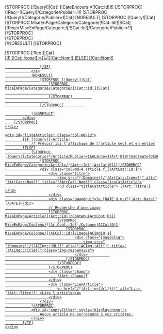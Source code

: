 [STORPROC [!Query!]|Cat]
	[!CateEncours:=[!Cat::Id!]!]
[/STORPROC]
[!Req:=[!Query!]/Categorie/Publier=1!]
[STORPROC [!Query!]/Categorie/Publier=1|Cat]
	[NORESULT]
		[STORPROC [!Query!]|Cat]
			[STORPROC MiseEnPage/Categorie/Categorie/[!Cat::Id!]|SCat]
				[!Req:=MiseEnPage/Categorie/[!SCat::Id!]/Categorie/Publier=1!]	
			[/STORPROC]			
		[/STORPROC]			
	[/NORESULT]
[/STORPROC]
<div class="Publications row noMargin" >
	<div class="Filtres">
		[STORPROC [!Req!]|Cat]
			<div class="unecateg [!Cat::Url!] [IF [!Cat::Id!]=[!CateEncours!]]active[/IF]" >
				<a href="/[!Cat::getUrl()!]" data-filter=".f_[!Cat::Id!]">
					[IF [!Cat::Icone!]!=]
						<img src="[!Domaine!]/[!Cat::Icone!]" alt="[!Cat::Nom!]" title="[!Cat::Nom!]" class="icoFiltre">
					[ELSE]
						[!Cat::Nom!]

					[/IF]
				</a>
				[NORESULT]
					[STORPROC [!Query!]|Cat]
						[STORPROC MiseEnPage/Categorie/Categorie/[!Cat::Id!]|SCat]
							
						[/STORPROC]			
						
					[/STORPROC]			

				[/NORESULT]
			</div>
		[/STORPROC]
	</div>
	
	<div id="listeArticles" class="col-md-12">
			[IF [!Query!]~Article]
				// Prévoir ici l'affichage de l'article seul et en entier
			[ELSE]
				[STORPROC [!Query!]/Categorie/*/Article/Publier=1&ALaUne=1|Art|0|9|tmsCreate|DESC]
					[STORPROC MiseEnPage/Categorie/Article/[!Art::Id!]|ArtCat|0|1][/STORPROC]
					<div class="col-md-4 article f_[!ArtCat::Id!]">
						<div class="titre">
							<img src="[!Domaine!]/[!ArtCat::Icone!]" alt="[!ArtCat::Nom!]" title="[!ArtCat::Nom!]" class="icoCatArticle">
							<h3 class="titleCatArticle"> [!Art::Titre!]</h3>
						</div>
						<div class="quandqui">le [DATE d.m.Y][!Art::Date!][/DATE]</div>
						// Recherche d'une image
						[STORPROC MiseEnPage/Article/[!Art::Id!]/Contenu|ArtCont|0|1]
							[STORPROC MiseEnPage/Contenu/[!ArtCont::Id!]/Colonne|ACCol|0|1]
								[STORPROC MiseEnPage/Colonne/[!ACCol::Id!]/Image|ACImg|0|1]
									<div class="imageblog">
										<img src="[!Domaine!]/[!ACImg::URL!]" alt="[!ACImg::Alt!]" title="[!ACImg::Title!]" class="img-responsive">
									</div>			
								[/STORPROC]
							[/STORPROC]
						[/STORPROC]
						<div class="chapo">
							[!Art::Chapo!]
						</div>
						<div class="LienArticle">
							<a href="/[!Art::getUrl()!]" alt="Lire [!Art::Titre!]" >Lire l'article</a>
						</div>
					</div>
				[/STORPROC]
				<div id="emptyFilter" style="display:none;">
					Aucun article ne correspond à vos critères.
				</div>
			[/IF]
	</div>
</div>

<script type="text/javascript">
	function noResultsCheck() {
		var numItems = $('.article:visible').length;
		console.log(numItems);
		if (!numItems) {
		    $('#emptyFilter').show('slow');
		}
	}
	
	setTimeout(function(){
		var iso =$('#listeArticles').isotope({
			// options
			itemSelector: '.article',
			layoutMode: 'masonry'
		});
		$('.Filtres').on('click','a',function(e){
			e.preventDefault();
			e.stopPropagation();
			$('#emptyFilter').hide('slow');
			var filterValue = $(this).attr('data-filter');
			iso.isotope({ filter: filterValue });
		});
		var showall ='<div class="unecateg" > \
					<a href="#" data-filter="*"> \
						<img src="[!Domaine!]/Skins/[!Sys::Skin!]/Images/tout.png" alt="Tout voir" title="Tout voir" class="icoFiltre"> \
					</a> \
				</div>';
		$('.Filtres').append(showall);
		
		$('#listeArticles').on('arrangeComplete', noResultsCheck );
	},500);
</script>
 